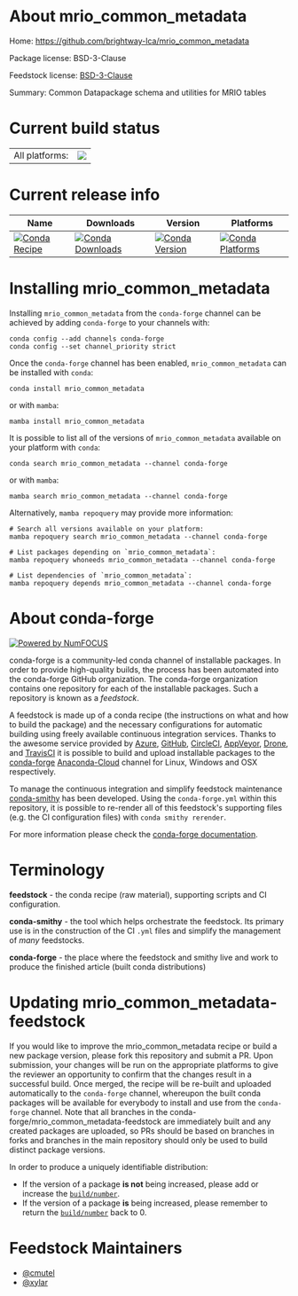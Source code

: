 About mrio_common_metadata
==========================

Home: https://github.com/brightway-lca/mrio_common_metadata

Package license: BSD-3-Clause

Feedstock license: [BSD-3-Clause](https://github.com/conda-forge/mrio_common_metadata-feedstock/blob/main/LICENSE.txt)

Summary: Common Datapackage schema and utilities for MRIO tables

Current build status
====================


<table><tr><td>All platforms:</td>
    <td>
      <a href="https://dev.azure.com/conda-forge/feedstock-builds/_build/latest?definitionId=17102&branchName=main">
        <img src="https://dev.azure.com/conda-forge/feedstock-builds/_apis/build/status/mrio_common_metadata-feedstock?branchName=main">
      </a>
    </td>
  </tr>
</table>

Current release info
====================

| Name | Downloads | Version | Platforms |
| --- | --- | --- | --- |
| [![Conda Recipe](https://img.shields.io/badge/recipe-mrio_common_metadata-green.svg)](https://anaconda.org/conda-forge/mrio_common_metadata) | [![Conda Downloads](https://img.shields.io/conda/dn/conda-forge/mrio_common_metadata.svg)](https://anaconda.org/conda-forge/mrio_common_metadata) | [![Conda Version](https://img.shields.io/conda/vn/conda-forge/mrio_common_metadata.svg)](https://anaconda.org/conda-forge/mrio_common_metadata) | [![Conda Platforms](https://img.shields.io/conda/pn/conda-forge/mrio_common_metadata.svg)](https://anaconda.org/conda-forge/mrio_common_metadata) |

Installing mrio_common_metadata
===============================

Installing `mrio_common_metadata` from the `conda-forge` channel can be achieved by adding `conda-forge` to your channels with:

```
conda config --add channels conda-forge
conda config --set channel_priority strict
```

Once the `conda-forge` channel has been enabled, `mrio_common_metadata` can be installed with `conda`:

```
conda install mrio_common_metadata
```

or with `mamba`:

```
mamba install mrio_common_metadata
```

It is possible to list all of the versions of `mrio_common_metadata` available on your platform with `conda`:

```
conda search mrio_common_metadata --channel conda-forge
```

or with `mamba`:

```
mamba search mrio_common_metadata --channel conda-forge
```

Alternatively, `mamba repoquery` may provide more information:

```
# Search all versions available on your platform:
mamba repoquery search mrio_common_metadata --channel conda-forge

# List packages depending on `mrio_common_metadata`:
mamba repoquery whoneeds mrio_common_metadata --channel conda-forge

# List dependencies of `mrio_common_metadata`:
mamba repoquery depends mrio_common_metadata --channel conda-forge
```


About conda-forge
=================

[![Powered by
NumFOCUS](https://img.shields.io/badge/powered%20by-NumFOCUS-orange.svg?style=flat&colorA=E1523D&colorB=007D8A)](https://numfocus.org)

conda-forge is a community-led conda channel of installable packages.
In order to provide high-quality builds, the process has been automated into the
conda-forge GitHub organization. The conda-forge organization contains one repository
for each of the installable packages. Such a repository is known as a *feedstock*.

A feedstock is made up of a conda recipe (the instructions on what and how to build
the package) and the necessary configurations for automatic building using freely
available continuous integration services. Thanks to the awesome service provided by
[Azure](https://azure.microsoft.com/en-us/services/devops/), [GitHub](https://github.com/),
[CircleCI](https://circleci.com/), [AppVeyor](https://www.appveyor.com/),
[Drone](https://cloud.drone.io/welcome), and [TravisCI](https://travis-ci.com/)
it is possible to build and upload installable packages to the
[conda-forge](https://anaconda.org/conda-forge) [Anaconda-Cloud](https://anaconda.org/)
channel for Linux, Windows and OSX respectively.

To manage the continuous integration and simplify feedstock maintenance
[conda-smithy](https://github.com/conda-forge/conda-smithy) has been developed.
Using the ``conda-forge.yml`` within this repository, it is possible to re-render all of
this feedstock's supporting files (e.g. the CI configuration files) with ``conda smithy rerender``.

For more information please check the [conda-forge documentation](https://conda-forge.org/docs/).

Terminology
===========

**feedstock** - the conda recipe (raw material), supporting scripts and CI configuration.

**conda-smithy** - the tool which helps orchestrate the feedstock.
                   Its primary use is in the construction of the CI ``.yml`` files
                   and simplify the management of *many* feedstocks.

**conda-forge** - the place where the feedstock and smithy live and work to
                  produce the finished article (built conda distributions)


Updating mrio_common_metadata-feedstock
=======================================

If you would like to improve the mrio_common_metadata recipe or build a new
package version, please fork this repository and submit a PR. Upon submission,
your changes will be run on the appropriate platforms to give the reviewer an
opportunity to confirm that the changes result in a successful build. Once
merged, the recipe will be re-built and uploaded automatically to the
`conda-forge` channel, whereupon the built conda packages will be available for
everybody to install and use from the `conda-forge` channel.
Note that all branches in the conda-forge/mrio_common_metadata-feedstock are
immediately built and any created packages are uploaded, so PRs should be based
on branches in forks and branches in the main repository should only be used to
build distinct package versions.

In order to produce a uniquely identifiable distribution:
 * If the version of a package **is not** being increased, please add or increase
   the [``build/number``](https://docs.conda.io/projects/conda-build/en/latest/resources/define-metadata.html#build-number-and-string).
 * If the version of a package **is** being increased, please remember to return
   the [``build/number``](https://docs.conda.io/projects/conda-build/en/latest/resources/define-metadata.html#build-number-and-string)
   back to 0.

Feedstock Maintainers
=====================

* [@cmutel](https://github.com/cmutel/)
* [@xylar](https://github.com/xylar/)

